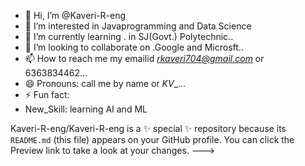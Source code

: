 - 👋 Hi, I’m @Kaveri-R-eng
- 👀 I’m interested in Javaprogramming and Data Science
- 🌱 I’m currently learning . in SJ(Govt.) Polytechnic..
- 💞️ I’m looking to collaborate on .Google and Microsft..
- 📫 How to reach me my emailid *rkaveri704@gmail.com* or 6363834462...
- 😄 Pronouns: call me by name or _KV__...
- ⚡ Fun fact:
- New_Skill: learning AI and ML


Kaveri-R-eng/Kaveri-R-eng is a ✨ special ✨ repository because its `README.md` (this file) appears on your GitHub profile.
You can click the Preview link to take a look at your changes.
--->
